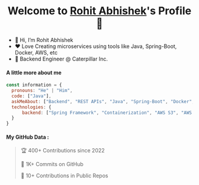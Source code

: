 <p align="center">
  <h1 align="center">Welcome to <a href="https://github.com/MrBlueBird2">Rohit Abhishek</a>'s Profile 👋</h1>
</p>
<ul>
  <li>👋 Hi, I’m Rohit Abhishek</li>
  <li>❤️ Love Creating microservices using tools like Java, Spring-Boot, Docker, AWS, etc</li>
  <li>🌱 Backend Engineer @ Caterpillar Inc.</li>
</ul>

#### A little more about me
```javascript
const information = {
  pronouns: "He" | "Him",
  code: ["Java"],
  askMeAbout: ["Backend", "REST APIs", "Java", "Spring-Boot", "Docker", "Maven", "JUnit", "CI/CD", "Yaml", "Design Patterns"],
  technologies: {
      backend: ["Spring Framework", "Containerization", "AWS S3", "AWS Lambda", "AWS Cloudformation", "AWS CloudWatch"],
  }
}
```

#### My GitHub Data :
> 🏆 400+ Contributions since 2022
 > 
> 📜 1K+ Commits on GitHub
 > 
> 🔑 10+ Contributions in Public Repos
 > 


